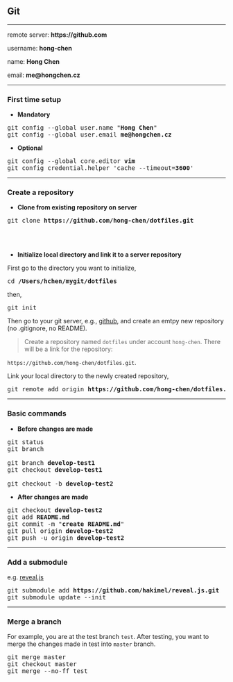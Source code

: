 ## __Git__

--------

remote server: __https://github.com__

username: __hong-chen__

name: __Hong Chen__

email: __me@hongchen.cz__

--------

### __First time setup__

- __Mandatory__

<pre>
git config --global user.name "<b>Hong Chen</b>"
git config --global user.email <b>me@hongchen.cz</b>
</pre>

- __Optional__

<pre>
git config --global core.editor <b>vim</b>
git config credential.helper 'cache --timeout=<b>3600</b>'
</pre>

--------

### __Create a repository__

- __Clone from existing repository on server__

<pre>
git clone <b>https://github.com/hong-chen/dotfiles.git</b>
</pre>

<br><br>

- __Initialize local directory and link it to a server repository__

First go to the directory you want to initialize,

<pre>
cd <b>/Users/hchen/mygit/dotfiles</b>
</pre>

then,

<pre>
git init
</pre>

Then go to your git server, e.g., [github](https://github.com), and
create an emtpy new repository (no .gitignore, no README).

> Create a repository named `dotfiles` under account `hong-chen`.
> There will be a link for the repository:

`https://github.com/hong-chen/dotfiles.git`.

Link your local directory to the newly created repository,

<pre>
git remote add origin <b>https://github.com/hong-chen/dotfiles.git</b>
</pre>
--------

### __Basic commands__

- __Before changes are made__

<pre>
git status
git branch

git branch <b>develop-test1</b>
git checkout <b>develop-test1</b>

git checkout -b <b>develop-test2</b>
</pre>

- __After changes are made__

<pre>
git checkout <b>develop-test2</b>
git add <b>README.md</b>
git commit -m "<b>create README.md</b>"
git pull origin <b>develop-test2</b>
git push -u origin <b>develop-test2</b>
</pre>

--------

### __Add a submodule__

e.g. [reveal.js](https://github.com/hakimel/reveal.js/)

<pre>
git submodule add <b>https://github.com/hakimel/reveal.js.git</b>
git submodule update --init
</pre>
--------

### __Merge a branch__

For example, you are at the test branch `test`. After testing, you want to merge the
changes made in test into `master` branch.

<pre>
git merge master
git checkout master
git merge --no-ff test
</pre>
